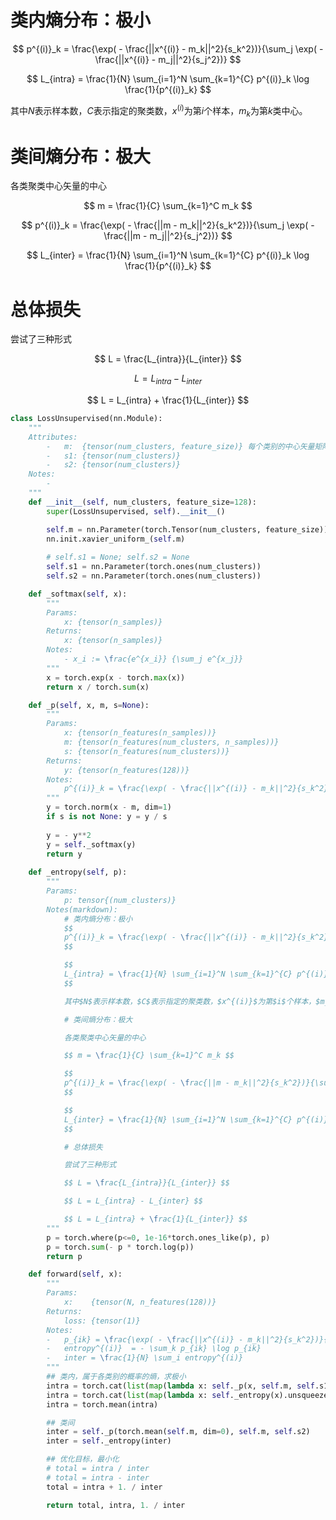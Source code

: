 # 类内熵分布：极小
$$
p^{(i)}_k = \frac{\exp( - \frac{||x^{(i)} - m_k||^2}{s_k^2})}{\sum_j \exp( - \frac{||x^{(i)} - m_j||^2}{s_j^2})}
$$

$$
L_{intra} = \frac{1}{N} \sum_{i=1}^N \sum_{k=1}^{C} p^{(i)}_k \log \frac{1}{p^{(i)}_k}
$$

其中$N$表示样本数，$C$表示指定的聚类数，$x^{(i)}$为第$i$个样本，$m_k$为第$k$类中心。

# 类间熵分布：极大

各类聚类中心矢量的中心

$$ m = \frac{1}{C} \sum_{k=1}^C m_k $$

$$
p^{(i)}_k = \frac{\exp( - \frac{||m - m_k||^2}{s_k^2})}{\sum_j \exp( - \frac{||m - m_j||^2}{s_j^2})}
$$

$$
L_{inter} = \frac{1}{N} \sum_{i=1}^N \sum_{k=1}^{C} p^{(i)}_k \log \frac{1}{p^{(i)}_k}
$$

# 总体损失

尝试了三种形式

$$ L = \frac{L_{intra}}{L_{inter}} $$

$$ L = L_{intra} - L_{inter} $$

$$ L = L_{intra} + \frac{1}{L_{inter}} $$

``` python
class LossUnsupervised(nn.Module):
    """
    Attributes:
        -   m:  {tensor(num_clusters, feature_size)} 每个类别的中心矢量矩阵
        -   s1: {tensor(num_clusters)}
        -   s2: {tensor(num_clusters)}
    Notes:
        -   
    """
    def __init__(self, num_clusters, feature_size=128):
        super(LossUnsupervised, self).__init__()

        self.m = nn.Parameter(torch.Tensor(num_clusters, feature_size))
        nn.init.xavier_uniform_(self.m)
    
        # self.s1 = None; self.s2 = None
        self.s1 = nn.Parameter(torch.ones(num_clusters))
        self.s2 = nn.Parameter(torch.ones(num_clusters))

    def _softmax(self, x):
        """
        Params:
            x: {tensor(n_samples)}
        Returns:
            x: {tensor(n_samples)}
        Notes:
            - x_i := \frac{e^{x_i}} {\sum_j e^{x_j}}
        """
        x = torch.exp(x - torch.max(x))
        return x / torch.sum(x)

    def _p(self, x, m, s=None):
        """
        Params:
            x: {tensor(n_features(n_samples))}
            m: {tensor(n_features(num_clusters, n_samples))}
            s: {tensor(n_features(num_clusters))}
        Returns:
            y: {tensor(n_features(128))}
        Notes:
            p^{(i)}_k = \frac{\exp( - \frac{||x^{(i)} - m_k||^2}{s_k^2})}{\sum_j \exp( - \frac{||x^{(i)} - m_j||^2}{s_j^2})}
        """
        y = torch.norm(x - m, dim=1)
        if s is not None: y = y / s
            
        y = - y**2
        y = self._softmax(y)
        return y
        
    def _entropy(self, p):
        """
        Params:
            p: tensor{(num_clusters)}
        Notes(markdown):
            # 类内熵分布：极小
            $$
            p^{(i)}_k = \frac{\exp( - \frac{||x^{(i)} - m_k||^2}{s_k^2})}{\sum_j \exp( - \frac{||x^{(i)} - m_j||^2}{s_j^2})}
            $$

            $$
            L_{intra} = \frac{1}{N} \sum_{i=1}^N \sum_{k=1}^{C} p^{(i)}_k \log \frac{1}{p^{(i)}_k}
            $$

            其中$N$表示样本数，$C$表示指定的聚类数，$x^{(i)}$为第$i$个样本，$m_k$为第$k$类中心。

            # 类间熵分布：极大

            各类聚类中心矢量的中心

            $$ m = \frac{1}{C} \sum_{k=1}^C m_k $$

            $$
            p^{(i)}_k = \frac{\exp( - \frac{||m - m_k||^2}{s_k^2})}{\sum_j \exp( - \frac{||m - m_j||^2}{s_j^2})}
            $$

            $$
            L_{inter} = \frac{1}{N} \sum_{i=1}^N \sum_{k=1}^{C} p^{(i)}_k \log \frac{1}{p^{(i)}_k}
            $$

            # 总体损失

            尝试了三种形式

            $$ L = \frac{L_{intra}}{L_{inter}} $$

            $$ L = L_{intra} - L_{inter} $$

            $$ L = L_{intra} + \frac{1}{L_{inter}} $$
        """
        p = torch.where(p<=0, 1e-16*torch.ones_like(p), p)
        p = torch.sum(- p * torch.log(p))
        return p

    def forward(self, x):
        """
        Params:
            x:    {tensor(N, n_features(128))}
        Returns:
            loss: {tensor(1)}
        Notes:
        -   p_{ik} = \frac{\exp( - \frac{||x^{(i)} - m_k||^2}{s_k^2})}{\sum_j \exp( - \frac{||x^{(i)} - m_j||^2}{s_j^2})}
        -   entropy^{(i)}  = - \sum_k p_{ik} \log p_{ik}
        -   inter = \frac{1}{N} \sum_i entropy^{(i)}
        """
        ## 类内，属于各类别的概率的熵，求极小
        intra = torch.cat(list(map(lambda x: self._p(x, self.m, self.s1).unsqueeze(0), x)), dim=0)  # P_{N × n_classes} = [p_{ik}]
        intra = torch.cat(list(map(lambda x: self._entropy(x).unsqueeze(0), intra)), dim=0)         # ent_i = \sum_k p_{ik} \log p_{ik}
        intra = torch.mean(intra)                                                                   # ent   = \frac{1}{N} \sum_i ent_i

        ## 类间
        inter = self._p(torch.mean(self.m, dim=0), self.m, self.s2)
        inter = self._entropy(inter)

        ## 优化目标，最小化
        # total = intra / inter
        # total = intra - inter
        total = intra + 1. / inter

        return total, intra, 1. / inter
```
